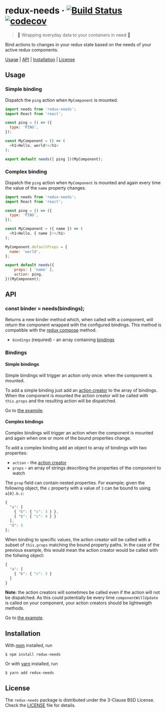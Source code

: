 # redux-needs &middot; [![Build Status](https://travis-ci.org/LUKKIEN/redux-needs.svg?branch=master)](https://travis-ci.org/LUKKIEN/redux-needs) [![codecov](https://codecov.io/gh/LUKKIEN/redux-needs/branch/master/graph/badge.svg)](https://codecov.io/gh/LUKKIEN/redux-needs)

> 🎁 Wrapping everyday data to your containers in need 🎁

Bind actions to changes in your redux state based on the needs of your active
redux components.

[Usage](#usage) |
[API](#api) |
[Installation](#installation) |
[License](#license)

## Usage

### Simple binding

Dispatch the `ping` action when `MyComponent` is mounted.

```js
import needs from 'redux-needs';
import React from 'react';

const ping = () => ({
  type: 'PING',
});

const MyComponent = () => (
  <h1>Hello, world!</h1>
);

export default needs([ ping ])(MyComponent);

```

### Complex binding

Dispatch the `ping` action when `MyComponent` is mounted and again every
time the value of the `name` property changes.

```js
import needs from 'redux-needs';
import React from 'react';

const ping = () => ({
  type: 'PING',
});

const MyComponent = ({ name }) => (
  <h1>Hello, { name }!</h1>
);

MyComponent.defaultProps = {
  name: 'world',
};

export default needs({
    props: [ 'name' ],
    action: ping,
})(MyComponent);

```

## API

### const binder = needs(bindings);

Returns a new binder method which, when called with a component, will return the
component wrapped with the configured bindings. This method is compatible with
the [redux compose](http://redux.js.org/docs/api/compose.html#composefunctions)
method.

- `bindings` (required) - an array containing [bindings](#bindings)

### Bindings

#### Simple bindings

Simple bindings will trigger an action only once: when the component is mounted.

To add a simple binding just add an [action creator](http://redux.js.org/docs/basics/Actions.html#action-creators)
to the array of bindings. When the component is mounted the action creator will
be called with `this.props` and the resulting action will be dispatched.

Go to [the example](#simple-binding).

#### Complex bindings

Complex bindings will trigger an action when the component is mounted and again
when one or more of the bound properties change.

To add a complex binding add an object to array of bindings with two properties:
* `action` - the [action creator](http://redux.js.org/docs/basics/Actions.html#action-creators)
* `props` - an array of strings describing the properties of the component to
watch

The `prop` field can contain nested properties. For example; given the following
object, the `c` property with a value of `3` can be bound to using `a[0].b.c`:

```js
{
  "a": [
    { "b": { "c": 3 } },
    { "b": { "c": 4 } }
  ],
  "d": 5
};
```

When binding to specific values, the action creator will be called with a subset
of `this.props` matching the bound property paths. In the case of the previous
example, this would mean the action creator would be called with the follwing
object:

```js
{
  "a": [
    { "b": { "c": 3 }
  ]
}
```

**Note:** the action creators will sometimes be called even if the action will
not be dispatched. As this could potentially be every time `componentWillUpdate`
is called on your component, your action creators should be lightweigth methods.

Go to [the example](#complex-binding).

## Installation

With [npm](https://npmjs.org/) installed, run

```
$ npm install redux-needs
```

Or with [yarn](https://yarnpkg.com/) installed, run

```
$ yarn add redux-needs
```

## License

The `redux-needs` package is distributed under the 3-Clause BSD License.
Check the [LICENSE](LICENSE) file for details.